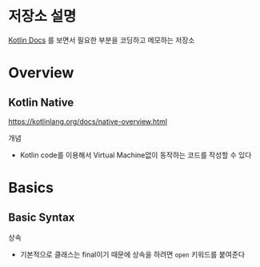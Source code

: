 # 저장소 설명
[Kotlin Docs](https://kotlinlang.org/) 를 보면서 필요한 부분을 코딩하고 메모하는 저장소

# Overview
## Kotlin Native
https://kotlinlang.org/docs/native-overview.html

개념
- Kotlin code를 이용해서 Virtual Machine없이 동작하는 코드를 작성할 수 있다

# Basics
## Basic Syntax
상속
- 기본적으로 클래스는 final이기 때문에 상속을 하려면 `open` 키워드를 붙여준다


